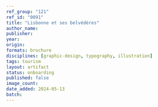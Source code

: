 ```yaml
---
ref_group: "121"
ref_id: "0091"
title: "Lisbonne et ses belvédères"
author_name:
publisher:
year:
origin:
formats: brochure
disciplines: [graphic-design, typography, illustration]
tags: tourism
layout: artifact
status: onboarding
published: false
image_count:
date_added: 2024-05-13
batch:
---
```

